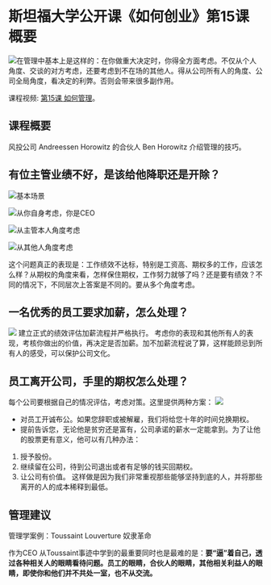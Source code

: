 # 斯坦福大学公开课《如何创业》第15课 概要
![在管理中基本上是这样的：在你做重大决定时，你得全方面考虑。不仅从个人角度、交谈的对方考虑，还要考虑到不在场的其他人。得从公司所有人的角度、公司全局角度，看决定的利弊。否则会带来很多副作用。](https://upload-images.jianshu.io/upload_images/13711648-3ab97003bd5aba0b.png?imageMogr2/auto-orient/strip%7CimageView2/2/w/1240)

课程视频: [第15课 如何管理](http://open.163.com/movie/2014/9/Q/K/MA8CUF9DQ_MAE9AHRQK.html)。

## 课程概要
风投公司 Andreessen Horowitz 的合伙人 Ben Horowitz 介绍管理的技巧。

## 有位主管业绩不好，是该给他降职还是开除？

![基本场景](https://upload-images.jianshu.io/upload_images/13711648-8654cccb0cbf538a.png?imageMogr2/auto-orient/strip%7CimageView2/2/w/1240)

![从你自身考虑，你是CEO](https://upload-images.jianshu.io/upload_images/13711648-946761e5976d31ad.png?imageMogr2/auto-orient/strip%7CimageView2/2/w/1240)

![从主管本人角度考虑](https://upload-images.jianshu.io/upload_images/13711648-7a218cd96c490835.png?imageMogr2/auto-orient/strip%7CimageView2/2/w/1240)

![从其他人角度考虑](https://upload-images.jianshu.io/upload_images/13711648-d98506ba2bfc494f.png?imageMogr2/auto-orient/strip%7CimageView2/2/w/1240)

这个问题真正的表现是：工作绩效不达标，特别是工资高、期权多的工作，应该怎么样？从期权的角度来看，怎样保住期权，工作努力就够了吗？还是要有绩效？不同的情况下，不同层次上答案是不同的。要从多个角度考虑。

## 一名优秀的员工要求加薪，怎么处理？

![](https://upload-images.jianshu.io/upload_images/13711648-cb1125f7b95f50b0.png?imageMogr2/auto-orient/strip%7CimageView2/2/w/1240)
建立正式的绩效评估加薪流程并严格执行。
考虑你的表现和其他所有人的表现，考核你做出的价值，再决定是否加薪。加不加薪流程说了算，这样能顾忌到所有人的感受，可以保护公司文化。

## 员工离开公司，手里的期权怎么处理？

每个公司要根据自己的情况评估，考虑对策。这里提供两种方案：
![](https://upload-images.jianshu.io/upload_images/13711648-80099998e8cb0cc1.jpg?imageMogr2/auto-orient/strip%7CimageView2/2/w/1240)
* 对员工开诚布公。如果您辞职或被解雇，我们将给您十年的时间兑换期权。
* 提前告诉您，无论他是贫穷还是富有，公司承诺的薪水一定能拿到。为了让他的股票更有意义，他可以有几种办法：
1. 授予股份。
2. 继续留在公司，待到公司退出或者有足够的钱买回期权。
3. 让公司有价值。
这样做是因为我们非常重视那些能够坚持到底的人，并将那些离开的人的成本稀释到最低。

## 管理建议

管理学案例：Toussaint Louverture 奴隶革命

作为CEO 从Toussaint事迹中学到的最重要同时也是最难的是：**要“逼”着自己，透过各种相关人的眼睛看待问题。员工的眼睛，合伙人的眼睛，其他相关利益人的眼睛，即使你和他们并不共处一室，也不从交流。**
